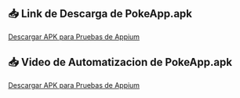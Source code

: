 ## 📥 Link de Descarga de PokeApp.apk  
[Descargar APK para Pruebas de Appium](https://1drv.ms/u/c/65772238be38fd43/EQKHTEolPWpEmLltl_TzaF4B6S4acnuqJg8ds8dMqGDwnA?e=YNUdSi)  


## 📥 Video de Automatizacion de PokeApp.apk  

[Descargar APK para Pruebas de Appium](https://unibedom-my.sharepoint.com/:v:/g/personal/dcespedes_est_unibe_edu_do/EVAKqN6ZdaZPuyWqQp379UMBG5WloqULZpH3fOvJQCeZ8Q?nav=eyJyZWZlcnJhbEluZm8iOnsicmVmZXJyYWxBcHAiOiJPbmVEcml2ZUZvckJ1c2luZXNzIiwicmVmZXJyYWxBcHBQbGF0Zm9ybSI6IldlYiIsInJlZmVycmFsTW9kZSI6InZpZXciLCJyZWZlcnJhbFZpZXciOiJNeUZpbGVzTGlua0NvcHkifX0&e=LhsuIf) 
